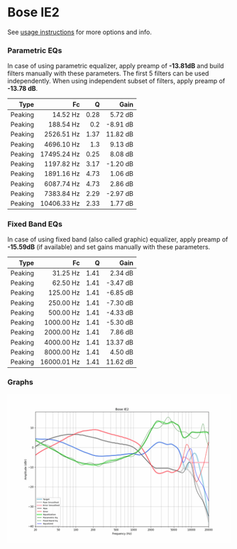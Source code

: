 # Bose IE2
See [usage instructions](https://github.com/jaakkopasanen/AutoEq#usage) for more options and info.

### Parametric EQs
In case of using parametric equalizer, apply preamp of **-13.81dB** and build filters manually
with these parameters. The first 5 filters can be used independently.
When using independent subset of filters, apply preamp of **-13.78 dB**.

| Type    | Fc          |    Q | Gain     |
|--------:|------------:|-----:|---------:|
| Peaking | 14.52 Hz    | 0.28 | 5.72 dB  |
| Peaking | 188.54 Hz   | 0.2  | -8.91 dB |
| Peaking | 2526.51 Hz  | 1.37 | 11.82 dB |
| Peaking | 4696.10 Hz  | 1.3  | 9.13 dB  |
| Peaking | 17495.24 Hz | 0.25 | 8.08 dB  |
| Peaking | 1197.82 Hz  | 3.17 | -1.20 dB |
| Peaking | 1891.16 Hz  | 4.73 | 1.06 dB  |
| Peaking | 6087.74 Hz  | 4.73 | 2.86 dB  |
| Peaking | 7383.84 Hz  | 2.29 | -2.97 dB |
| Peaking | 10406.33 Hz | 2.33 | 1.77 dB  |

### Fixed Band EQs
In case of using fixed band (also called graphic) equalizer, apply preamp of **-15.59dB**
(if available) and set gains manually with these parameters.

| Type    | Fc          |    Q | Gain     |
|--------:|------------:|-----:|---------:|
| Peaking | 31.25 Hz    | 1.41 | 2.34 dB  |
| Peaking | 62.50 Hz    | 1.41 | -3.47 dB |
| Peaking | 125.00 Hz   | 1.41 | -6.85 dB |
| Peaking | 250.00 Hz   | 1.41 | -7.30 dB |
| Peaking | 500.00 Hz   | 1.41 | -4.33 dB |
| Peaking | 1000.00 Hz  | 1.41 | -5.30 dB |
| Peaking | 2000.00 Hz  | 1.41 | 7.86 dB  |
| Peaking | 4000.00 Hz  | 1.41 | 13.37 dB |
| Peaking | 8000.00 Hz  | 1.41 | 4.50 dB  |
| Peaking | 16000.01 Hz | 1.41 | 11.62 dB |

### Graphs
![](./Bose%20IE2.png)